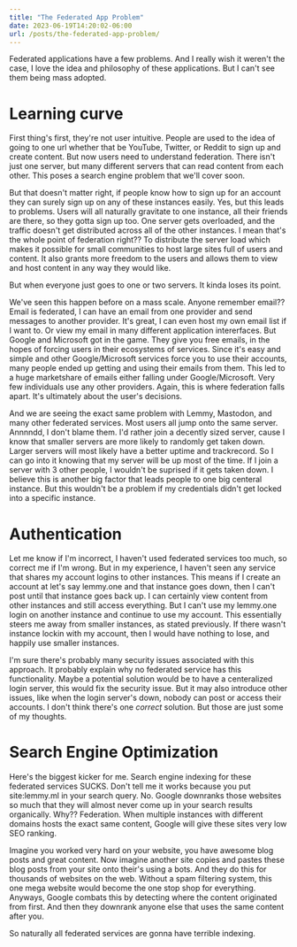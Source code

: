 ```yaml
---
title: "The Federated App Problem"
date: 2023-06-19T14:20:02-06:00
url: /posts/the-federated-app-problem/
---
```

Federated applications have a few problems.
And I really wish it weren't the case, I love the idea and philosophy of these applications.
But I can't see them being mass adopted.

# Learning curve

First thing's first, they're not user intuitive.
People are used to the idea of going to one url whether that be YouTube, Twitter, or Reddit to sign up and create content.
But now users need to understand federation.
There isn't just one server, but many different servers that can read content from each other.
This poses a search engine problem that we'll cover soon.

But that doesn't matter right, if people know how to sign up for an account they can surely sign up on any of these instances easily.
Yes, but this leads to problems.
Users will all naturally gravitate to one instance, all their friends are there, so they gotta sign up too.
One server gets overloaded, and the traffic doesn't get distributed across all of the other instances.
I mean that's the whole point of federation right??
To distribute the server load which makes it possible for small communities to host large sites full of users and content.
It also grants more freedom to the users and allows them to view and host content in any way they would like.

But when everyone just goes to one or two servers.
It kinda loses its point.

We've seen this happen before on a mass scale.
Anyone remember email??
Email is federated, I can have an email from one provider and send messages to another provider.
It's great, I can even host my own email list if I want to.
Or view my email in many different application intererfaces.
But Google and Microsoft got in the game.
They give you free emails, in the hopes of forcing users in their ecosystems of services.
Since it's easy and simple and other Google/Microsoft services force you to use their accounts, many people ended up getting and using their emails from them.
This led to a huge marketshare of emails either falling under Google/Microsoft.
Very few individuals use any other providers.
Again, this is where federation falls apart.
It's ultimately about the user's decisions.

And we are seeing the exact same problem with Lemmy, Mastodon, and many other federated services.
Most users all jump onto the same server.
Annnndd, I don't blame them.
I'd rather join a decently sized server, cause I know that smaller servers are more likely to randomly get taken down. 
Larger servers will most likely have a better uptime and trackrecord.
So I can go into it knowing that my server will be up most of the time.
If I join a server with 3 other people, I wouldn't be suprised if it gets taken down.
I believe this is another big factor that leads people to one big centeral instance.
But this wouldn't be a problem if my credentials didn't get locked into a specific instance.

# Authentication

Let me know if I'm incorrect, I haven't used federated services too much, so correct me if I'm wrong. 
But in my experience, I haven't seen any service that shares my account logins to other instances.
This means if I create an account at let's say lemmy.one and that instance goes down, then I can't post until that instance goes back up.
I can certainly view content from other instances and still access everything.
But I can't use my lemmy.one login on another instance and continue to use my account.
This essentially steers me away from smaller instances, as stated previously.
If there wasn't instance lockin with my account, then I would have nothing to lose, and happily use smaller instances.

I'm sure there's probably many security issues associated with this approach.
It probably explain why no federated service has this functionality.
Maybe a potential solution would be to have a centeralized login server, this would fix the security issue.
But it may also introduce other issues, like when the login server's down, nobody can post or access their accounts.
I don't think there's one *correct* solution.
But those are just some of my thoughts.

# Search Engine Optimization

Here's the biggest kicker for me.
Search engine indexing for these federated services SUCKS.
Don't tell me it works because you put site:lemmy.ml in your search query.
No.
Google downranks those websites so much that they will almost never come up in your search results organically.
Why??
Federation.
When multiple instances with different domains hosts the exact same content, Google will give these sites very low SEO ranking.

Imagine you worked very hard on your website, you have awesome blog posts and great content.
Now imagine another site copies and pastes these blog posts from your site onto their's using a bots.
And they do this for thousands of websites on the web.
Without a spam filtering system, this one mega website would become the one stop shop for everything.
Anyways, Google combats this by detecting where the content originated from first.
And then they downrank anyone else that uses the same content after you.

So naturally all federated services are gonna have terrible indexing.

